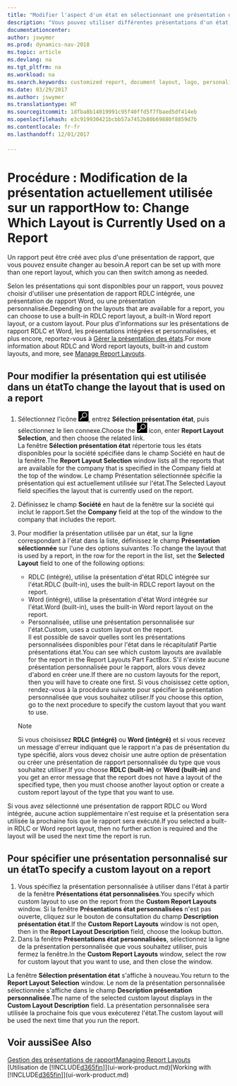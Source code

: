 ```yaml
---
title: "Modifier l'aspect d'un état en sélectionnant une présentation différente"
description: "Vous pouvez utiliser différentes présentations d'un état, et passer d'une présentation à l'autre pour modifier l'aspect d'un état."
documentationcenter: 
author: jswymer
ms.prod: dynamics-nav-2018
ms.topic: article
ms.devlang: na
ms.tgt_pltfrm: na
ms.workload: na
ms.search.keywords: customized report, document layout, logo, personalize
ms.date: 03/29/2017
ms.author: jswymer
ms.translationtype: HT
ms.sourcegitcommit: 1dfba8b14019991c95f40ffd5f7fbaed5df414eb
ms.openlocfilehash: e3c919930421bcbb57a7452b80b69880f8859d7b
ms.contentlocale: fr-fr
ms.lasthandoff: 12/01/2017

---
```

# <a name="how-to-change-which-layout-is-currently-used-on-a-report"></a><span data-ttu-id="9d71a-103">Procédure : Modification de la présentation actuellement utilisée sur un rapport</span><span class="sxs-lookup"><span data-stu-id="9d71a-103">How to: Change Which Layout is Currently Used on a Report</span></span>
<span data-ttu-id="9d71a-104">Un rapport peut être créé avec plus d'une présentation de rapport, que vous pouvez ensuite changer au besoin.</span><span class="sxs-lookup"><span data-stu-id="9d71a-104">A report can be set up with more than one report layout, which you can then switch among as needed.</span></span>

<span data-ttu-id="9d71a-105">Selon les présentations qui sont disponibles pour un rapport, vous pouvez choisir d'utiliser une présentation de rapport RDLC intégrée, une présentation de rapport Word, ou une présentation personnalisée.</span><span class="sxs-lookup"><span data-stu-id="9d71a-105">Depending on the layouts that are available for a report, you can choose to use a built-in RDLC report layout, a built-in Word report layout, or a custom layout.</span></span> <span data-ttu-id="9d71a-106">Pour plus d'informations sur les présentations de rapport RDLC et Word, les présentations intégrées et personnalisées, et plus encore, reportez-vous à [Gérer la présentation des états](ui-manage-report-layouts.md).</span><span class="sxs-lookup"><span data-stu-id="9d71a-106">For more information about RDLC and Word report layouts, built-in and custom layouts, and more, see [Manage Report Layouts](ui-manage-report-layouts.md).</span></span>

## <a name="to-change-the-layout-that-is-used-on-a-report"></a><span data-ttu-id="9d71a-107">Pour modifier la présentation qui est utilisée dans un état</span><span class="sxs-lookup"><span data-stu-id="9d71a-107">To change the layout that is used on a report</span></span>
1. <span data-ttu-id="9d71a-108">Sélectionnez l'icône ![Page ou état pour la recherche](media/ui-search/search_small.png "Page ou état pour la recherche"), entrez **Sélection présentation état**, puis sélectionnez le lien connexe.</span><span class="sxs-lookup"><span data-stu-id="9d71a-108">Choose the ![Search for Page or Report](media/ui-search/search_small.png "Search for Page or Report icon") icon, enter **Report Layout Selection**, and then choose the related link.</span></span>  
   <span data-ttu-id="9d71a-109">La fenêtre **Sélection présentation état** répertorie tous les états disponibles pour la société spécifiée dans le champ Société en haut de la fenêtre.</span><span class="sxs-lookup"><span data-stu-id="9d71a-109">The **Report Layout Selection** window lists all the reports that are available for the company that is specified in the Company field at the top of the window.</span></span> <span data-ttu-id="9d71a-110">Le champ Présentation sélectionnée spécifie la présentation qui est actuellement utilisée sur l'état.</span><span class="sxs-lookup"><span data-stu-id="9d71a-110">The Selected Layout field specifies the layout that is currently used on the report.</span></span>
2. <span data-ttu-id="9d71a-111">Définissez le champ **Société** en haut de la fenêtre sur la société qui inclut le rapport.</span><span class="sxs-lookup"><span data-stu-id="9d71a-111">Set the **Company** field at the top of the window to the company that includes the report.</span></span>
3. <span data-ttu-id="9d71a-112">Pour modifier la présentation utilisée par un état, sur la ligne correspondant à l'état dans la liste, définissez le champ **Présentation sélectionnée** sur l'une des options suivantes :</span><span class="sxs-lookup"><span data-stu-id="9d71a-112">To change the layout that is used by a report, in the row for the report in the list, set the **Selected Layout** field to one of the following options:</span></span>
   * <span data-ttu-id="9d71a-113">RDLC (intégré), utilise la présentation d'état RDLC intégrée sur l'état.</span><span class="sxs-lookup"><span data-stu-id="9d71a-113">RDLC (built-in), uses the built-in RDLC report layout on the report.</span></span>
   * <span data-ttu-id="9d71a-114">Word (intégré), utilise la présentation d'état Word intégrée sur l'état.</span><span class="sxs-lookup"><span data-stu-id="9d71a-114">Word (built-in), uses the built-in Word report layout on the report.</span></span>
   * <span data-ttu-id="9d71a-115">Personnalisée, utilise une présentation personnalisée sur l'état.</span><span class="sxs-lookup"><span data-stu-id="9d71a-115">Custom, uses a custom layout on the report.</span></span>  
     <span data-ttu-id="9d71a-116">Il est possible de savoir quelles sont les présentations personnalisées disponibles pour l'état dans le récapitulatif Partie présentations état.</span><span class="sxs-lookup"><span data-stu-id="9d71a-116">You can see which custom layouts are available for the report in the Report Layouts Part FactBox.</span></span> <span data-ttu-id="9d71a-117">S'il n'existe aucune présentation personnalisée pour le rapport, alors vous devez d'abord en créer une.</span><span class="sxs-lookup"><span data-stu-id="9d71a-117">If there are no custom layouts for the report, then you will have to create one first.</span></span> <span data-ttu-id="9d71a-118">Si vous choisissez cette option, rendez-vous à la procédure suivante pour spécifier la présentation personnalisée que vous souhaitez utiliser.</span><span class="sxs-lookup"><span data-stu-id="9d71a-118">If you choose this option, go to the next procedure to specify the custom layout that you want to use.</span></span>

    > [!NOTE]  
    >   <span data-ttu-id="9d71a-119">Si vous choisissez **RDLC (intégré)** ou **Word (intégré)** et si vous recevez un message d'erreur indiquant que le rapport n'a pas de présentation du type spécifié, alors vous devez choisir une autre option de présentation ou créer une présentation de rapport personnalisée du type que vous souhaitez utiliser.</span><span class="sxs-lookup"><span data-stu-id="9d71a-119">If you choose **RDLC (built-in)** or **Word (built-in)** and you get an error message that the report does not have a layout of the specified type, then you must choose another layout option or create a custom report layout of the type that you want to use.</span></span>

<span data-ttu-id="9d71a-120">Si vous avez sélectionné une présentation de rapport RDLC ou Word intégrée, aucune action supplémentaire n'est requise et la présentation sera utilisée la prochaine fois que le rapport sera exécuté.</span><span class="sxs-lookup"><span data-stu-id="9d71a-120">If you selected a built-in RDLC or Word report layout, then no further action is required and the layout will be used the next time the report is run.</span></span>

## <a name="to-specify-a-custom-layout-on-a-report"></a><span data-ttu-id="9d71a-121">Pour spécifier une présentation personnalisé sur un état</span><span class="sxs-lookup"><span data-stu-id="9d71a-121">To specify a custom layout on a report</span></span>
1. <span data-ttu-id="9d71a-122">Vous spécifiez la présentation personnalisée à utiliser dans l'état à partir de la fenêtre **Présentations état personnalisées**.</span><span class="sxs-lookup"><span data-stu-id="9d71a-122">You specify which custom layout to use on the report from the **Custom Report Layouts** window.</span></span> <span data-ttu-id="9d71a-123">Si la fenêtre **Présentations état personnalisées** n'est pas ouverte, cliquez sur le bouton de consultation du champ **Description présentation état**.</span><span class="sxs-lookup"><span data-stu-id="9d71a-123">If the **Custom Report Layouts** window is not open, then in the **Report Layout Description** field, choose the lookup button.</span></span>
2. <span data-ttu-id="9d71a-124">Dans la fenêtre **Présentations état personnalisées**, sélectionnez la ligne de la présentation personnalisée que vous souhaitez utiliser, puis fermez la fenêtre.</span><span class="sxs-lookup"><span data-stu-id="9d71a-124">In the **Custom Report Layouts** window, select the row for custom layout that you want to use, and then close the window.</span></span>

<span data-ttu-id="9d71a-125">La fenêtre **Sélection présentation état** s'affiche à nouveau.</span><span class="sxs-lookup"><span data-stu-id="9d71a-125">You return to the **Report Layout Selection** window.</span></span> <span data-ttu-id="9d71a-126">Le nom de la présentation personnalisée sélectionnée s'affiche dans le champ **Description présentation personnalisée**.</span><span class="sxs-lookup"><span data-stu-id="9d71a-126">The name of the selected custom layout displays in the **Custom Layout Description** field.</span></span> <span data-ttu-id="9d71a-127">La présentation personnalisée sera utilisée la prochaine fois que vous exécuterez l'état.</span><span class="sxs-lookup"><span data-stu-id="9d71a-127">The custom layout will be used the next time that you run the report.</span></span>

## <a name="see-also"></a><span data-ttu-id="9d71a-128">Voir aussi</span><span class="sxs-lookup"><span data-stu-id="9d71a-128">See Also</span></span>
[<span data-ttu-id="9d71a-129">Gestion des présentations de rapport</span><span class="sxs-lookup"><span data-stu-id="9d71a-129">Managing Report Layouts</span></span>](ui-manage-report-layouts.md)  
<span data-ttu-id="9d71a-130">[Utilisation de [!INCLUDE[d365fin](includes/d365fin_md.md)]](ui-work-product.md)</span><span class="sxs-lookup"><span data-stu-id="9d71a-130">[Working with [!INCLUDE[d365fin](includes/d365fin_md.md)]](ui-work-product.md)</span></span>

